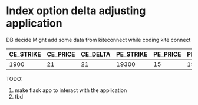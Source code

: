 # Index option delta adjusting application 

DB decide Might add some data from kiteconnect while coding kite connect  

| CE_STRIKE | CE_PRICE | CE_DELTA | PE_STRIKE | PE_PRICE | PE_DELTA |  EXPIRY | PNL | POSITION | NEXT_EXPIRY  | SessId |
|-----------|----------|----------|-----------|----------|----------|---------|-----|----------|--------------|--------|
|   1900    |    21    |    21    |   19300   |    15    |    19    |   26-xx |   x |    0     |    date      |   id   |

TODO: 
1. make flask app to interact with the application 
2. tbd
